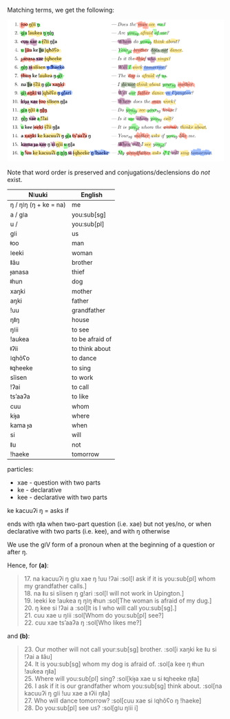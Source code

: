Matching terms, we get the following: 

![SS](../../pimg/iol2022i3-1.png)

Note that word order is preserved and conjugations/declensions do *not* exist. 

| Nǀuuki | English |
| - | - |
| ŋ / ŋǀŋ (ŋ + ke = na) | me |
| a / ɡǀa | you:sub[sg] |
| u / | you:sub[pl] |
| ɡǀi | us |
| ǂoo | man |
| ǀeeki | woman |
| ǁãu | brother |
| ɟanasa | thief |
| ǂhun | dog |
| xaŋki | mother |
| aŋki | father |
| ǃuu | grandfather |
| ŋǁŋ | house |
| ŋǀii | to see |
| ǃaukea | to be afraid of |
| ǂʔii | to think about |
| ǀqhõʕo | to dance |
| ǂqheeke | to sing |
| sĩisen | to work |
| ǃʔai | to call |
| ts’aaʔa | to like |
| cuu | whom |
| kiɟa | where |
| kama ɟa | when |
| si | will |
| ǁu | not |
| ǃhaeke | tomorrow |

particles:
- xae - question with two parts
- ke - declarative
- kee - declarative with two parts

ke kacuuʔi ŋ = asks if

ends with ŋǁa when two-part question (i.e. xae) but not yes/no, or when declarative with two parts (i.e. kee), and with ŋ otherwise

We use the ɡǀV form of a pronoun when at the beginning of a question or after ŋ.

Hence, for **(a)**:

> 17\. na kacuuʔi ŋ ɡǀu xae ŋ ǃuu ǃʔai :sol[I ask if it is you:sub[pl] whom my grandfather calls.]<br>
> 18\. na ǁu si sĩisen ŋ ɡǃari :sol[I will not work in Upington.]<br>
> 19\. ǀeeki ke ǃaukea ŋ ŋǀŋ ǂhun :sol[The woman is afraid of my dug.]<br>
> 20\. ŋ kee si ǃʔai a :sol[It is I who will call you:sub[sg].]<br>
> 21\. cuu xae u ŋǀii :sol[Whom do you:sub[pl] see?]<br>
> 22\. cuu xae ts’aaʔa ŋ :sol[Who likes me?]<br>

and **(b)**:

> 23\. Our mother will not call your:sub[sg] brother. :sol[i xaŋki ke ǁu si ǃʔai a ǁãu]<br>
> 24\. It is you:sub[sg] whom my dog is afraid of. :sol[a kee ŋ ǂhun ǃaukea ŋǁa]<br>
> 25\. Where will you:sub[pl] sing? :sol[kiɟa xae u si ǂqheeke ŋǁa]<br>
> 26\. I ask if it is our grandfather whom you:sub[sg] think
about. :sol[na kacuuʔi ŋ ɡǀi ǃuu xae a ǂʔii ŋǁa]<br>
> 27\. Who will dance tomorrow? :sol[cuu xae si ǀqhõʕo ŋ !haeke]<br>
> 28\. Do you:sub[pl] see us? :sol[gǀu ŋǀii i]<br>